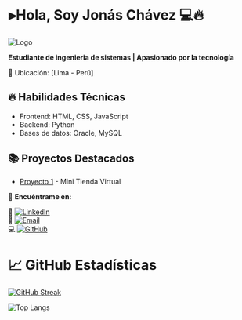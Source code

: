 # ⫸Hola, Soy Jonás Chávez 💻🔥

![Logo](https://github.com/user-attachments/assets/7ad4b70b-ac75-48ec-9022-7619447919f0)

**Estudiante de ingenieria de sistemas | Apasionado por la tecnología**  

📍 Ubicación: [Lima - Perú]  

## 🔥 Habilidades Técnicas  
- Frontend: HTML, CSS, JavaScript 
- Backend: Python  
- Bases de datos: Oracle, MySQL  

## 📚 Proyectos Destacados  
- [Proyecto 1](https://jonas26-hash.github.io/Pagina-Web/) - Mini Tienda Virtual  

📌 **Encuéntrame en:**  

🔗 [![LinkedIn](https://img.shields.io/badge/-/jonás_chávez-0077B5?style=plastic&logo=linkedin&logoColor=white)](https://linkedin.com/in/jonás-chávez-10b69a369)  
📧 [![Email](https://img.shields.io/badge/-chavezjonas347@gmail.com-D14836?style=plastic&logo=gmail&logoColor=white)](mailto:chavezjonas347@gmail.com)  
💻 [![GitHub](https://img.shields.io/badge/-@Jonas26_hash-181717?style=plastic&logo=github&logoColor=white)](https://github.com/Jonas26-hash)

# 📈 GitHub Estadísticas

[![GitHub Streak](https://github-readme-streak-stats.herokuapp.com?user=Jonas26-hash&theme=transparent)](https://git.io/streak-stats)

![Top Langs](https://github-readme-stats.vercel.app/api/top-langs/?username=anuraghazra&layout=compact)
